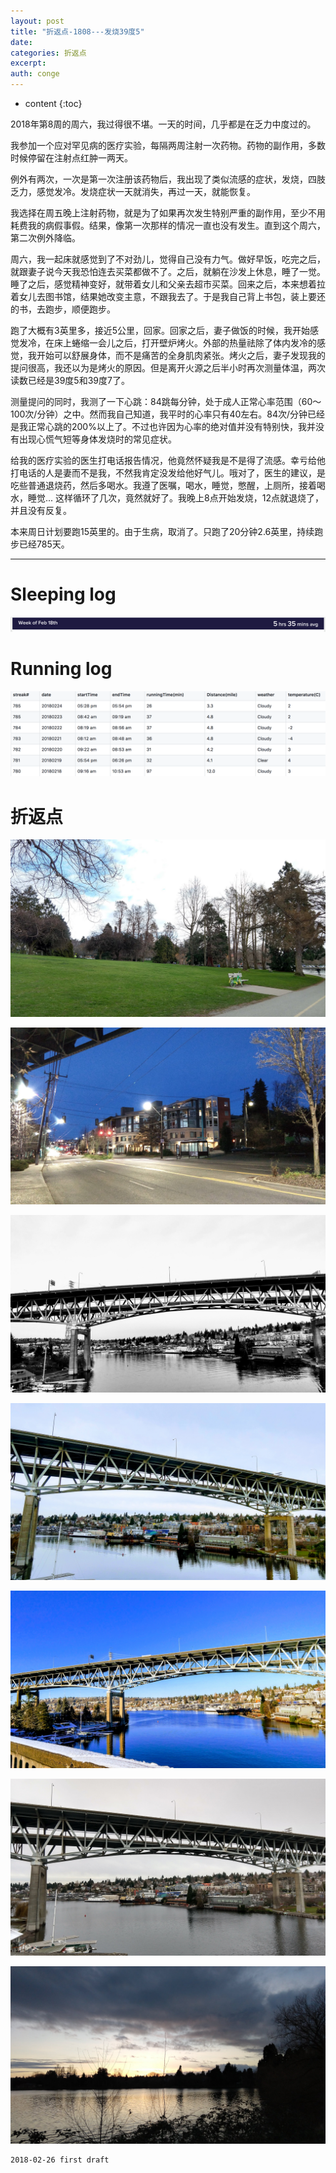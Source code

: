 ```yaml
---
layout: post
title: "折返点-1808---发烧39度5"
date:
categories: 折返点
excerpt:
auth: conge
---
```

* content
{:toc}

2018年第8周的周六，我过得很不堪。一天的时间，几乎都是在乏力中度过的。

我参加一个应对罕见病的医疗实验，每隔两周注射一次药物。药物的副作用，多数时候停留在注射点红肿一两天。

例外有两次，一次是第一次注册该药物后，我出现了类似流感的症状，发烧，四肢乏力，感觉发冷。发烧症状一天就消失，再过一天，就能恢复。

我选择在周五晚上注射药物，就是为了如果再次发生特别严重的副作用，至少不用耗费我的病假事假。结果，像第一次那样的情况一直也没有发生。直到这个周六，第二次例外降临。

周六，我一起床就感觉到了不对劲儿，觉得自己没有力气。做好早饭，吃完之后，就跟妻子说今天我恐怕连去买菜都做不了。之后，就躺在沙发上休息，睡了一觉。睡了之后，感觉精神变好，就带着女儿和父亲去超市买菜。回来之后，本来想着拉着女儿去图书馆，结果她改变主意，不跟我去了。于是我自己背上书包，装上要还的书，去跑步，顺便跑步。

跑了大概有3英里多，接近5公里，回家。回家之后，妻子做饭的时候，我开始感觉发冷，在床上蜷缩一会儿之后，打开壁炉烤火。外部的热量祛除了体内发冷的感觉，我开始可以舒展身体，而不是痛苦的全身肌肉紧张。烤火之后，妻子发现我的提问很高，我还以为是烤火的原因。但是离开火源之后半小时再次测量体温，两次读数已经是39度5和39度7了。

测量提问的同时，我测了一下心跳：84跳每分钟，处于成人正常心率范围（60～100次/分钟）之中。然而我自己知道，我平时的心率只有40左右。84次/分钟已经是我正常心跳的200%以上了。不过也许因为心率的绝对值并没有特别快，我并没有出现心慌气短等身体发烧时的常见症状。

给我的医疗实验的医生打电话报告情况，他竟然怀疑我是不是得了流感。幸亏给他打电话的人是妻而不是我，不然我肯定没发给他好气儿。哦对了，医生的建议，是吃些普通退烧药，然后多喝水。我遵了医嘱，喝水，睡觉，憋醒，上厕所，接着喝水，睡觉... 这样循环了几次，竟然就好了。我晚上8点开始发烧，12点就退烧了，并且没有反复。

本来周日计划要跑15英里的。由于生病，取消了。只跑了20分钟2.6英里，持续跑步已经785天。

----------

# Sleeping log
![Sleeping log week 08 2018](/assets/images/折返点/118382-e5edf47492112f1a.png)

# Running log
![Running long week 08 2018](/assets/images/折返点/118382-0e26e65309671407.png)

# 折返点

![20180218.jpg](/assets/images/折返点/118382-544c3bc53a43aa7c.jpg)

![20180219.jpg](/assets/images/折返点/118382-46bb67c7d7cbd45a.jpg)

![20180220.jpg](/assets/images/折返点/118382-2bf5ffdce8f86691.jpg)

![20180221.jpg](/assets/images/折返点/118382-c31d32180473a7ef.jpg)

![20180222.jpg](/assets/images/折返点/118382-75fd05ab60fd0164.jpg)

![20180223.jpg](/assets/images/折返点/118382-f00fb6391b225faf.jpg)

![20180224.jpg](/assets/images/折返点/118382-59a195b9f9725341.jpg)

```
2018-02-26 first draft
```
